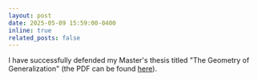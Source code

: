 ```yaml
---
layout: post
date: 2025-05-09 15:59:00-0400
inline: true
related_posts: false
---
```


I have successfully defended my Master's thesis titled "The Geometry of Generalization" (the PDF can be found [here](/assets/pdf/Master_Thesis.pdf)).
